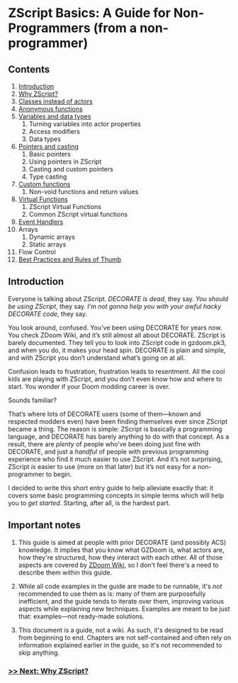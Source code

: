 # ZScript Basics: A Guide for Non-Programmers (from a non-programmer)

## Contents

1. [Introduction](#Introduction)
2. [Why ZScript?](Why_ZScript.md)
3. [Classes instead of actors](Classes_instead_of_actors.md)
4. [Anonymous functions](Anonymous_functions.md)
5. [Variables and data types](Variables_and_data_types.md)
   1. Turning variables into actor properties
   2. Access modifiers
   3. Data types
6. [Pointers and casting](Pointers_and_casting.md)
   1. Basic pointers
   2. Using pointers in ZScript
   3. Casting and custom pointers
   4. Type casting
7. [Custom functions](Custom_functions.md)
   1. Non-void functions and return values
8. [Virtual Functions](Virtual_functions.md)
   1. ZScript Virtual Functions
   2. Common ZScript virtual functions
9. [Event Handlers](Event_Handlers.md)
10. Arrays
    1. Dynamic arrays
    2. Static arrays
11. Flow Control
12. [Best Practices and Rules of Thumb](Best_Practices.md)

## Introduction

Everyone is talking about ZScript. *DECORATE is dead*, they say. *You should be using ZScript*, they say. *I’m not gonna help you with your awful hacky DECORATE code,* they say.

You look around, confused. You’ve been using DECORATE for years now. You check ZDoom Wiki, and it’s still almost all about DECORATE. ZScript is barely documented. They tell you to look into ZScript code in gzdoom.pk3, and when you do, it makes your head spin. DECORATE is plain and simple, and with ZScript you don’t understand what’s going on at all.

Confusion leads to frustration, frustration leads to resentment. All the cool kids are playing with ZScript, and you don’t even know how and where to start. You wonder if your Doom modding career is over.

Sounds familiar?

That’s where lots of DECORATE users (some of them—known and respected modders even) have been finding themselves ever since ZScript became a thing. The reason is simple: ZScript is basically a programming language, and DECORATE has barely anything to do with that concept. As a result, there are *plenty* of people who’ve been doing just fine with DECORATE, and just a *handful* of people with previous programming experience who find it much easier to use ZScript. And it’s not surprising, ZScript *is* easier to use (more on that later) but it’s not easy for a non-programmer to begin.

I decided to write this short entry guide to help alleviate exactly that: it covers some basic programming concepts in simple terms which will help you to *get started*. Starting, after all, is the hardest part.



## Important notes

1. This guide is aimed at people with prior DECORATE (and possibly ACS) knowledge. It implies that you know what GZDoom is, what actors are, how they're structured, how they interact with each other. All of those aspects are covered by [ZDoom Wiki](http://zdoom.org/wiki/Main_Page), so I don't feel there's a need to describe them within this guide.

2. While all code examples in the guide are made to be runnable, it's *not* recommended to use them as is: many of them are purposefully inefficient, and the guide tends to iterate over them, improving various aspects while explaining new techniques. Examples are meant to be just that: examples—not ready-made solutions.
3. This document is a guide, not a wiki. As such, it's designed to be read from beginning to end. Chapters are not self-contained and often rely on information explained earlier in the guide, so it's not recommended to skip anything.



### [>> Next: Why ZScript?](Why_ZScript.md)
